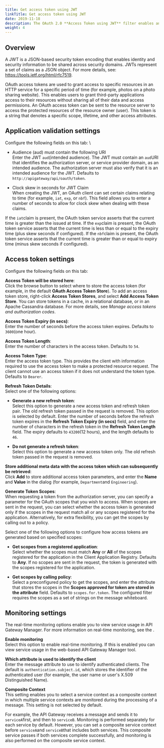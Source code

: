```yaml
---
title: Get access token using JWT
linkTitle: Get access token using JWT
date: 2019-11-18
description: The OAuth 2.0 **Access Token using JWT** filter enables an OAuth client to request an access token using only a JSON Web Token (JWT). This supports the OAuth 2.0 JWT flow, which is used when the client application needs to directly access its own resources on the resource server. Only the client JWT token is used in this flow; the resource owner's credentials are not required. For more details on this OAuth flow, see [JWT flow](/docs/apigw_oauth/oauth_flows/oauth_flows_jwt).
weight: 4
---
```


## Overview

A JWT is a JSON-based security token encoding that enables identity and security information to be shared across security domains. JWTs represent a set of claims as a JSON object. For more details, see: https://tools.ietf.org/html/rfc7519.

OAuth access tokens are used to grant access to specific resources in an HTTP service for a specific period of time (for example, photos on a photo sharing website). This enables users to grant third-party applications access to their resources without sharing all of their data and access permissions. An OAuth access token can be sent to the resource server to access the protected resources of the resource owner (user). This token is a string that denotes a specific scope, lifetime, and other access attributes.

## Application validation settings

Configure the following fields on this tab: \

* Audience (aud) must contain the following URI\
Enter the JWT `aud`(intended audience). The JWT must contain an `aud`URI that identifies the authorization server, or service provider domain, as an intended audience. The authorization server must also verify that it is an intended audience for the JWT. Defaults to `http://apigateway/api/oauth/token`.

* Clock skew in seconds for JWT Claim \
When creating the JWT, an OAuth client can set certain claims relating to time (for example, `iat`, `exp`, or `nbf`). This field allows you to enter a number of seconds to allow for clock skew when dealing with these claims.

If the `iat`claim is present, the OAuth token service asserts that the current time is greater than the issued at time. If the `exp`claim is present, the OAuth token service asserts that the current time is less than or equal to the expiry time (plus skew seconds if configured). If the `nbf`claim is present, the OAuth token service asserts that the current time is greater than or equal to expiry time (minus skew seconds if configured).

## Access token settings

Configure the following fields on this tab:

**Access Token will be stored here**:\
Click the browse button to select where to store the access token (for example, in the default **OAuth Access Token Store**). To add an access token store, right-click **Access Token Stores**, and select **Add Access Token Store**. You can store tokens in a cache, in a relational database, or in an Apache Cassandra database. For more details, see *Manage access tokens and authorization codes*.

**Access Token Expiry (in secs)**:\
Enter the number of seconds before the access token expires. Defaults to `3600`(one hour).

**Access Token Length**:\
Enter the number of characters in the access token. Defaults to `54`.

**Access Token Type**:\
Enter the access token type. This provides the client with information required to use the access token to make a protected resource request. The client cannot use an access token if it does not understand the token type. Defaults to `Bearer`.

**Refresh Token Details**:\
Select one of the following options:

* **Generate a new refresh token**:\
Select this option to generate a new access token and refresh token pair. The old refresh token passed in the request is removed. This option is selected by default.
Enter the number of seconds before the refresh token expires in the **Refresh Token Expiry (in secs)** field, and enter the number of characters in the refresh token in the **Refresh Token Length** field. The expiry defaults to `43200`(12 hours), and the length defaults to `46`.

* **Do not generate a refresh token**:\
Select this option to generate a new access token only. The old refresh token passed in the request is removed.

**Store additional meta data with the access token which can subsequently be retrieved**:\
Click **Add** to store additional access token parameters, and enter the **Name** and **Value** in the dialog (for example, `Department`and `Engineering`).

**Generate Token Scopes**:\
When requesting a token from the authorization server, you can specify a parameter for the OAuth scopes that you wish to access. When scopes are sent in the request, you can select whether the access token is generated only if the scopes in the request match all or any scopes registered for the application. Alternatively, for extra flexibility, you can get the scopes by calling out to a policy.

Select one of the following options to configure how access tokens are generated based on specified scopes:

* **Get scopes from a registered application**: \
Select whether the scopes must match **Any** or **All** of the scopes registered for the application in the Client Application Registry. Defaults to **Any**. If no scopes are sent in the request, the token is generated with the scopes registered for the application.
  
* **Get scopes by calling policy**: \
Select a preconfigured policy to get the scopes, and enter the attribute that stores the scopes in the **Scopes approved for token are stored in the attribute** field. Defaults to `scopes.for.token`. The configured filter requires the scopes as a set of strings on the message whiteboard.

## Monitoring settings

The real-time monitoring options enable you to view service usage in API Gateway Manager. For more information on real-time monitoring, see the .

**Enable monitoring** \
Select this option to enable real-time monitoring. If this is enabled you can view service usage in the web-based API Gateway Manager tool.

**Which attribute is used to identify the client** \
Enter the message attribute to use to identify authenticated clients. The default is `authentication.subject.id`, which stores the identifier of the authenticated user (for example, the user name or user's X.509 Distinguished Name).

**Composite Context** \
This setting enables you to select a service context as a composite context in which multiple service contexts are monitored during the processing of a message. This setting is not selected by default.

For example, the API Gateway receives a message and sends it to `serviceA`first, and then to `serviceB`. Monitoring is performed separately for each service by default. However, you can set a composite service context before `serviceA`and `serviceB`that includes both services. This composite service passes if both services complete successfully, and monitoring is also performed on the composite service context.
